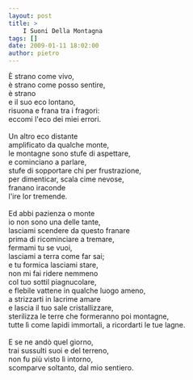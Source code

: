 ```yaml
---
layout: post
title: >
    I Suoni Della Montagna
tags: []
date: 2009-01-11 18:02:00
author: pietro
---
```

<div dir="ltr" style="text-align: left">È strano come vivo,<br/>è strano come posso sentire,<br/>è strano<br/>e il suo eco lontano,<br/>risuona e frana tra i fragori:<br/>eccomi l'eco dei miei errori.<br/><br/>Un altro eco distante<br/>amplificato da qualche monte,<br/>le montagne sono stufe di aspettare,<br/>e cominciano a parlare,<br/>stufe di sopportare chi per frustrazione,<br/>per dimenticar, scala cime nevose,<br/>franano iraconde<br/>l'ire lor tremende.<br/><br/>Ed abbi pazienza o monte<br/>io non sono una delle tante,<br/>lasciami scendere da questo franare<br/>prima di ricominciare a tremare,<br/>fermami tu se vuoi,<br/>lasciami a terra come far sai;<br/>e tu formica lasciami stare,<br/>non mi fai ridere nemmeno<br/>col tuo sottil piagnucolare,<br/>e flebile vattene in qualche luogo ameno,<br/>a strizzarti in lacrime amare<br/>e lascia il tuo sale cristallizzare,<br/>sterilizza le terre che formeranno poi montagne,<br/>tutte lì come lapidi immortali, a ricordarti le tue lagne.<br/><br/>E se ne andò quel giorno,<br/>trai sussulti suoi e del terreno,<br/>non fu più visto lì intorno,<br/>scomparve soltanto, dal mio sentiero.<br/>
